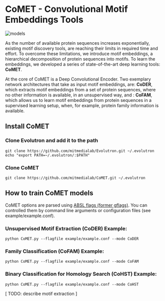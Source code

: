# CoMET - **Co**nvolutional **M**otif **E**mbeddings **T**ools

![models](https://s3.amazonaws.com/comet-media/github_models.png)

As the number of available protein sequences increases exponentially, existing motif discovery tools, are reaching their limits in required time and effort. To overcome these limitations, we introduce motif embeddings, a hierarchical decomposition of protein sequences into motifs. To learn the embeddings, we developed a series of state-of-the-art deep learning tools: **CoMET**. 

At the core of CoMET is a Deep Convolutional Encoder. Two exemplary network architectures that take as input motif embeddings, are: **CoDER**, which extracts motif embeddings from a set of protein sequences, where no other information is available, in an unsupervised way, and : **CoFAM**, which allows us to learn motif embeddings from protein sequences in a supervised learning setup, when, for example, protein family information is available.

## Install CoMET

### Clone Evolutron and add it to the path
```
git clone https://github.com/mitmedialab/Evolutron.git ~/.evolutron
echo "export PATH=~/.evolutron/:$PATH"
```

### Clone CoMET
```
git clone https://github.com/mitmedialab/CoMET.git ~/.evolutron
```

## How to train CoMET models

CoMET options are parsed using [ABSL flags (former gflags)](https://github.com/google/python-gflags). 
You can controlled them by command line arguments or configuration files (see example/example.conf).

### Unsupervised Motif Extraction (CoDER) Example:
   ```shell
   python CoMET.py --flagfile example/example.conf --mode CoDER
   ```

### Family Classification (CoFAM) Example:
   ```shell
   python CoMET.py --flagfile example/example.conf --mode CoFAM
   ```
   
### Binary Classification for Homology Search (CoHST) Example:
   ```shell
   python CoMET.py --flagfile example/example.conf --mode CoHST
   ```

[ TODO: describe motif extraction ]
